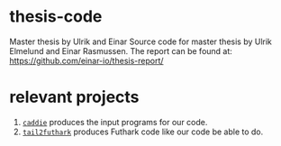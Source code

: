 # thesis-code
Master thesis by Ulrik and Einar
Source code for master thesis by Ulrik Elmelund and Einar Rasmussen. The report can be found at: https://github.com/einar-io/thesis-report/


# relevant projects
1. [`caddie`](https://github.com/diku-dk/caddie/blob/master/README.md) produces the input programs for our code.
2. [`tail2futhark`](https://github.com/henrikurms/tail2futhark) produces Futhark code like our code be able to do.


